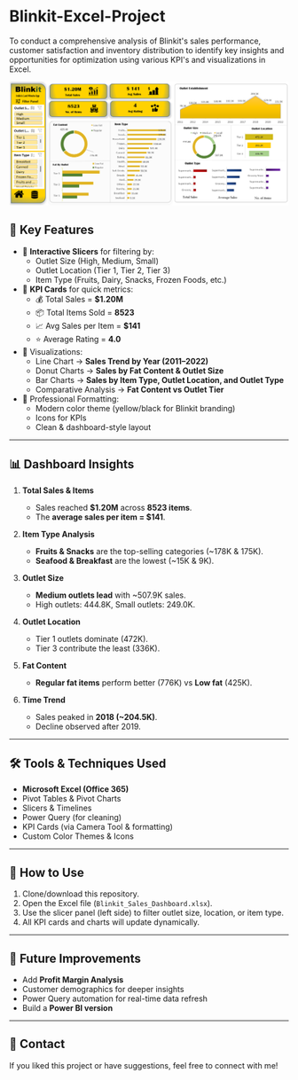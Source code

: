 # Blinkit-Excel-Project
To conduct a comprehensive analysis of Blinkit's sales performance, customer satisfaction and inventory distribution to identify key insights and opportunities for optimization using various KPI's and visualizations in Excel.


![Dashborad_Screenshot](https://github.com/sunehthakur77-bot/Blinkit-Excel-Project/blob/main/Blinkit%20Project%20screenshot.png)



## 🎯 Key Features
- 📌 **Interactive Slicers** for filtering by:
  - Outlet Size (High, Medium, Small)
  - Outlet Location (Tier 1, Tier 2, Tier 3)
  - Item Type (Fruits, Dairy, Snacks, Frozen Foods, etc.)
- 📌 **KPI Cards** for quick metrics:
  - 💰 Total Sales = **$1.20M**
  - 📦 Total Items Sold = **8523**
  - 📈 Avg Sales per Item = **$141**
  - ⭐ Average Rating = **4.0**
- 📌 Visualizations:
  - Line Chart → **Sales Trend by Year (2011–2022)**
  - Donut Charts → **Sales by Fat Content & Outlet Size**
  - Bar Charts → **Sales by Item Type, Outlet Location, and Outlet Type**
  - Comparative Analysis → **Fat Content vs Outlet Tier**
- 📌 Professional Formatting:
  - Modern color theme (yellow/black for Blinkit branding)
  - Icons for KPIs
  - Clean & dashboard-style layout

---

## 📊 Dashboard Insights
1. **Total Sales & Items**  
   - Sales reached **$1.20M** across **8523 items**.  
   - The **average sales per item = $141**.  

2. **Item Type Analysis**  
   - **Fruits & Snacks** are the top-selling categories (~178K & 175K).  
   - **Seafood & Breakfast** are the lowest (~15K & 9K).  

3. **Outlet Size**  
   - **Medium outlets lead** with ~507.9K sales.  
   - High outlets: 444.8K, Small outlets: 249.0K.  

4. **Outlet Location**  
   - Tier 1 outlets dominate (472K).  
   - Tier 3 contribute the least (336K).  

5. **Fat Content**  
   - **Regular fat items** perform better (776K) vs **Low fat** (425K).  

6. **Time Trend**  
   - Sales peaked in **2018 (~204.5K)**.  
   - Decline observed after 2019.  

---

## 🛠️ Tools & Techniques Used
- **Microsoft Excel (Office 365)**
- Pivot Tables & Pivot Charts
- Slicers & Timelines
- Power Query (for cleaning)
- KPI Cards (via Camera Tool & formatting)
- Custom Color Themes & Icons

---

## 📂 How to Use
1. Clone/download this repository.  
2. Open the Excel file (`Blinkit_Sales_Dashboard.xlsx`).  
3. Use the slicer panel (left side) to filter outlet size, location, or item type.  
4. All KPI cards and charts will update dynamically.  

---

## 🚀 Future Improvements
- Add **Profit Margin Analysis**  
- Customer demographics for deeper insights  
- Power Query automation for real-time data refresh  
- Build a **Power BI version**  

---

## 📧 Contact
If you liked this project or have suggestions, feel free to connect with me!  

